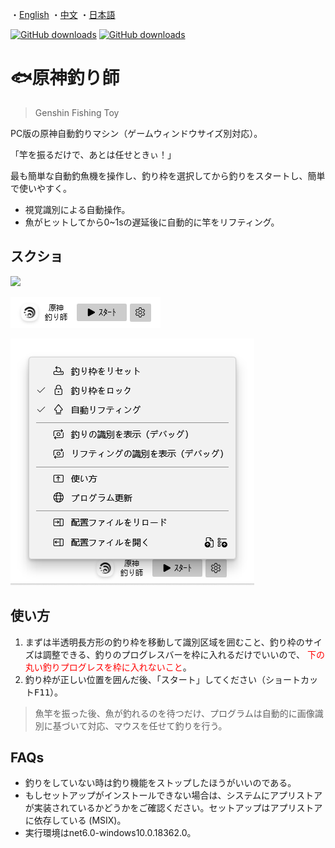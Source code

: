 ・[English](README.en.md) ・[中文](README.md) ・[日本語](README.jp.md)

[![GitHub downloads](https://img.shields.io/github/downloads/genshin-matrix/genshin-fishing-toy/total)](https://github.com/emako/genshin-fishing-toy/releases)
[![GitHub downloads](https://img.shields.io/github/downloads/genshin-matrix/genshin-fishing-toy/latest/total)](https://github.com/emako/genshin-fishing-toy/releases)

# 🐟原神釣り師

> Genshin Fishing Toy

PC版の原神自動釣りマシン（ゲームウィンドウサイズ別対応）。

「竿を振るだけで、あとは任せときぃ！」

最も簡単な自動釣魚機を操作し、釣り枠を選択してから釣りをスタートし、簡単で使いやすく。

* 視覚識別による自動操作。
* 魚がヒットしてから0~1sの遅延後に自動的に竿をリフティング。

## スクショ

![](/src/GenshinFishingToy/Resources/demo.gif)

![](assets/image1.jp.png)

![](assets/image2.jp.png)

## 使い方

1. まずは半透明長方形の釣り枠を移動して識別区域を囲むこと、釣り枠のサイズは調整できる、釣りのプログレスバーを枠に入れるだけでいいので、<font color='red'> 下の丸い釣りプログレスを枠に入れないこと</font>。
2. 釣り枠が正しい位置を囲んだ後、「スタート」してください（ショートカット<kbd>F11</kbd>）。

> 魚竿を振った後、魚が釣れるのを待つだけ、プログラムは自動的に画像識別に基づいて対応、マウスを任せて釣りを行う。

## FAQs
- 釣りをしていない時は釣り機能をストップしたほうがいいのである。
- もしセットアップがインストールできない場合は、システムにアプリストアが実装されているかどうかをご確認ください。セットアップはアプリストアに依存している (MSIX)。
- 実行環境はnet6.0-windows10.0.18362.0。

